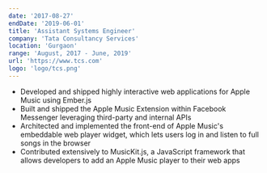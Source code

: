 ```yaml
---
date: '2017-08-27'
endDate: '2019-06-01'
title: 'Assistant Systems Engineer'
company: 'Tata Consultancy Services'
location: 'Gurgaon'
range: 'August, 2017 - June, 2019'
url: 'https://www.tcs.com'
logo: 'logo/tcs.png'
---
```


- Developed and shipped highly interactive web applications for Apple Music using Ember.js
- Built and shipped the Apple Music Extension within Facebook Messenger leveraging third-party and internal APIs
- Architected and implemented the front-end of Apple Music's embeddable web player widget, which lets users log in and listen to full songs in the browser
- Contributed extensively to MusicKit.js, a JavaScript framework that allows developers to add an Apple Music player to their web apps